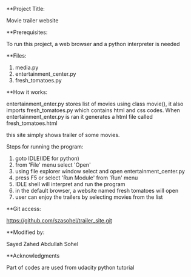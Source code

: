 **Project Title:

Movie trailer website

**Prerequisites:

To run this project, a web browser and a python interpreter is needed

**Files:

1. media.py
2. entertainment_center.py
3. fresh_tomatoes.py

**How it works:

entertainment_enter.py stores list of movies using class movie(), 
it also imports fresh_tomatoes.py which contains html and css codes.
When entertainment_enter.py is ran it generates a html file called 
fresh_tomatoes.html

this site simply shows trailer of some movies.

Steps for running the program:

1. goto IDLE(IDE for python) 
2. from 'File' menu select 'Open'
3. using file explorer window select and open entertainment_center.py
4. press F5 or select 'Run Module' from 'Run' menu
5. IDLE shell will interpret and run the program
6. in the default browser, a website named fresh tomatoes will open
7. user can enjoy the trailers by selecting movies from the list

**Git access:

https://github.com/szasohel/trailer_site.git

**Modified by:

Sayed Zahed Abdullah Sohel

**Acknowledgments

Part of codes are used from udacity python tutorial 
